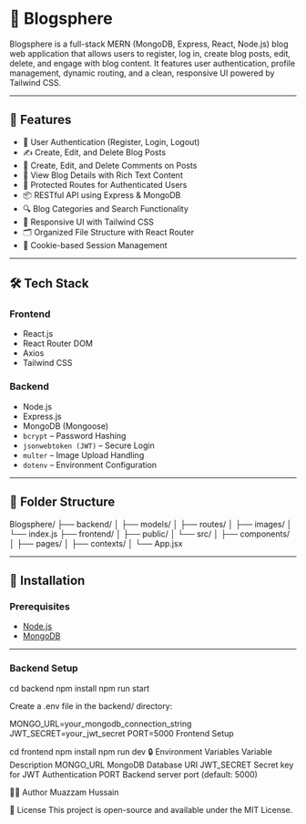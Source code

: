 # 📝 Blogsphere

Blogsphere is a full-stack MERN (MongoDB, Express, React, Node.js) blog web application that allows users to register, log in, create blog posts, edit, delete, and engage with blog content. It features user authentication, profile management, dynamic routing, and a clean, responsive UI powered by Tailwind CSS.

---

## 🚀 Features

- 👤 User Authentication (Register, Login, Logout)
- ✍️ Create, Edit, and Delete Blog Posts
- 💬 Create, Edit, and Delete Comments on Posts
- 📄 View Blog Details with Rich Text Content
- 🔐 Protected Routes for Authenticated Users
- 📦 RESTful API using Express & MongoDB
- 🔍 Blog Categories and Search Functionality
- 🎨 Responsive UI with Tailwind CSS
- 🗂 Organized File Structure with React Router
- 🍪 Cookie-based Session Management

---

## 🛠️ Tech Stack

### Frontend
- React.js
- React Router DOM
- Axios
- Tailwind CSS

### Backend
- Node.js
- Express.js
- MongoDB (Mongoose)
- `bcrypt` – Password Hashing
- `jsonwebtoken (JWT)` – Secure Login
- `multer` – Image Upload Handling
- `dotenv` – Environment Configuration

---

## 📁 Folder Structure

Blogsphere/
├── backend/
│ ├── models/
│ ├── routes/
│ ├── images/
│ └── index.js
├── frontend/
│ ├── public/
│ └── src/
│ ├── components/
│ ├── pages/
│ ├── contexts/
│ └── App.jsx

---

## 🔧 Installation

### Prerequisites
- [Node.js](https://nodejs.org/)
- [MongoDB](https://www.mongodb.com/)

---

### Backend Setup

cd backend
npm install
npm run start

Create a .env file in the backend/ directory:


MONGO_URL=your_mongodb_connection_string
JWT_SECRET=your_jwt_secret
PORT=5000
Frontend Setup

cd frontend
npm install
npm run dev
🔒 Environment Variables
Variable	Description
MONGO_URL	MongoDB Database URI
JWT_SECRET	Secret key for JWT Authentication
PORT	Backend server port (default: 5000)

🙋‍♂️ Author
Muazzam Hussain

📜 License
This project is open-source and available under the MIT License.
